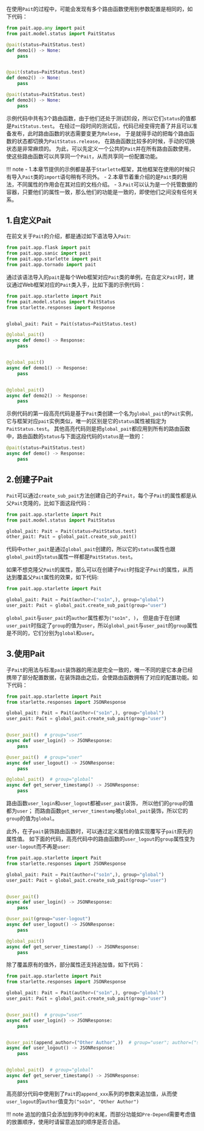 在使用`Pait`的过程中，可能会发现有多个路由函数使用到参数配置是相同的，如下代码：
```Python
from pait.app.any import pait
from pait.model.status import PaitStatus

@pait(status=PaitStatus.test)
def demo1() -> None:
    pass


@pait(status=PaitStatus.test)
def demo2() -> None:
    pass

@pait(status=PaitStatus.test)
def demo3() -> None:
    pass
```


示例代码中共有3个路由函数，由于他们还处于测试阶段，所以它们`status`的值都是`PaitStatus.test`。
在经过一段时间的测试后，代码已经变得完善了并且可以准备发布，此时路由函数的状态需要变更为`Relese`，
于是就得手动的把每个路由函数的状态都切换为`PaitStatus.release`，
在路由函数比较多的时候，手动的切换状态是非常麻烦的。
为此，可以先定义一个公共的`Pait`并在所有路由函数使用，使这些路由函数可以共享同一个`Pait`，从而共享同一份配置功能。

!!! note
    - 1.本章节提供的示例都是基于`Starlette`框架，其他框架在使用的时候只有导入`Pait`类的`import`语句稍有不同外。
    - 2.本章节着重介绍的是`Pait`类的用法，不同属性的作用会在其对应的文档介绍。
    - 3.`Pait`可以认为是一个托管数据的容器，只要他们的属性一致，那么他们的功能是一致的，即使他们之间没有任何关系。

## 1.自定义Pait
在前文关于`Pait`的介绍，都是通过如下语法导入`Pait`:
```Python
from pait.app.flask import pait
from pait.app.sanic import pait
from pait.app.starlette import pait
from pait.app.tornado import pait
```


通过该语法导入的`pait`是每个Web框架对应`Pait`类的单例，在自定义`Pait`时，建议通过Web框架对应的`Pait`类入手，比如下面的示例代码：
```py hl_lines="6 8 13 18"
from pait.app.starlette import Pait
from pait.model.status import PaitStatus
from starlette.responses import Response


global_pait: Pait = Pait(status=PaitStatus.test)

@global_pait()
async def demo() -> Response:
    pass


@global_pait()
async def demo1() -> Response:
    pass


@global_pait()
async def demo2() -> Response:
    pass
```
示例代码的第一段高亮代码是基于`Pait`类创建一个名为`global_pait`的`Pait`实例，它与框架对应`pait`实例类似，唯一的区别是它的`status`属性被指定为`PaitStatus.test`。
其他高亮代码则是把`global_pait`都应用到所有的路由函数中，路由函数的`status`与下面这段代码的`status`是一致的：
```Python
@pait(status=PaitStatus.test)
async def demo() -> Response:
    pass
```

## 2.创建子Pait
`Pait`可以通过`create_sub_pait`方法创建自己的子`Pait`，每个子`Pait`的属性都是从父`Pait`克隆的，比如下面这段代码：
```Python
from pait.app.starlette import Pait
from pait.model.status import PaitStatus

global_pait: Pait = Pait(status=PaitStatus.test)
other_pait: Pait = global_pait.create_sub_pait()
```
代码中`other_pait`是通过`global_pait`创建的，所以它的`status`属性也跟`global_pait`的`status`属性一样都是`PaitStatus.test`。

如果不想克隆父`Pait`的属性，那么可以在创建子`Pait`时指定子`Pait`的属性，从而达到覆盖父`Pait`属性的效果，如下代码:
```Python
from pait.app.starlette import Pait

global_pait: Pait = Pait(author=("so1n",), group="global")
user_pait: Pait = global_pait.create_sub_pait(group="user")
```
`global_pait`与`user_pait`的`author`属性都为`("so1n", )`，
但是由于在创建`user_pait`时指定了`group`的值为`user`，所以`global_pait`与`user_pait`的`group`属性是不同的，它们分别为`global`和`user`。

## 3.使用Pait
子`Pait`的用法与标准`pait`装饰器的用法是完全一致的，唯一不同的是它本身已经携带了部分配置数据，在装饰路由之后，会使路由函数拥有了对应的配置功能。如下代码：
```Python
from pait.app.starlette import Pait
from starlette.responses import JSONResponse

global_pait: Pait = Pait(author=("so1n",), group="global")
user_pait: Pait = global_pait.create_sub_pait(group="user")


@user_pait()  # group="user"
async def user_login() -> JSONResponse:
    pass

@user_pait()  # group="user"
async def user_logout() -> JSONResponse:
    pass

@global_pait()  # group="global"
async def get_server_timestamp() -> JSONResponse:
    pass
```
路由函数`user_login`和`user_logout`都被`user_pait`装饰， 所以他们的`group`的值都为`user`；
而路由函数`get_server_timestamp`被`global_pait`装饰，所以它的`group`的值为`global`。


此外，在子`pait`装饰路由函数时，可以通过定义属性的值实现覆写子`pait`原先的属性值。
如下面的代码，高亮代码中的路由函数的`user_logout`的`group`属性变为`user-logout`而不再是`user`:
```py hl_lines="12"
from pait.app.starlette import Pait
from starlette.responses import JSONResponse

global_pait: Pait = Pait(author=("so1n",), group="global")
user_pait: Pait = global_pait.create_sub_pait(group="user")


@user_pait()
async def user_login() -> JSONResponse:
    pass

@user_pait(group="user-logout")
async def user_logout() -> JSONResponse:
    pass

@global_pait()
async def get_server_timestamp() -> JSONResponse:
    pass
```

除了覆盖原有的值外，部分属性还支持追加值，如下代码：
```py hl_lines="13"
from pait.app.starlette import Pait
from starlette.responses import JSONResponse

global_pait: Pait = Pait(author=("so1n",), group="global")
user_pait: Pait = global_pait.create_sub_pait(group="user")


@user_pait()  # group="user"
async def user_login() -> JSONResponse:
    pass


@user_pait(append_author=("Other Author",))  # group="user"; author=("so1n", "Other Author",)
async def user_logout() -> JSONResponse:
    pass


@global_pait()  # group="global"
async def get_server_timestamp() -> JSONResponse:
    pass
```
高亮部分代码中使用到了`Pait`的`append_xxx`系列的参数来追加值，从而使`user_logout`的`author`值变为`("so1n", "Other Author")`

!!! note
    追加的值只会添加到序列中的末尾，而部分功能如`Pre-Depend`需要考虑值的放置顺序，使用时请留意追加的顺序是否合适。
